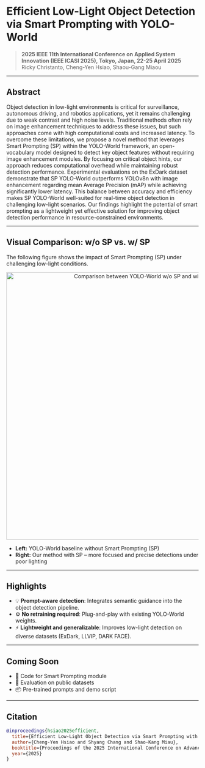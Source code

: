 # Efficient Low-Light Object Detection via Smart Prompting with YOLO-World

> **2025 IEEE 11th International Conference on Applied System Innovation (IEEE ICASI 2025), Tokyo, Japan, 22-25 April 2025**  
> Ricky Christanto, Cheng-Yen Hsiao, Shaou-Gang Miaou

---

## Abstract

Object detection in low-light environments is critical for surveillance, autonomous driving, and robotics applications, yet it remains challenging due to weak contrast and high noise levels. Traditional methods often rely on image enhancement techniques to address these issues, but such approaches come with high computational costs and increased latency. To overcome these limitations, we propose a novel method that leverages Smart Prompting (SP) within the YOLO-World framework, an open-vocabulary model designed to detect key object features without requiring image enhancement modules. By focusing on critical object hints, our approach reduces computational overhead while maintaining robust detection performance. Experimental evaluations on the ExDark dataset demonstrate that SP YOLO-World outperforms YOLOv8n with image enhancement regarding mean Average Precision (mAP) while achieving significantly lower latency. This balance between accuracy and efficiency makes SP YOLO-World well-suited for real-time object detection in challenging low-light scenarios. Our findings highlight the potential of smart prompting as a lightweight yet effective solution for improving object detection performance in resource-constrained environments.

---

##  Visual Comparison: w/o SP vs. w/ SP

The following figure shows the impact of Smart Prompting (SP) under challenging low-light conditions.

<p align="center">
  <img src="assets/without_SP_vs_with_SP.png" width="700" alt="Comparison between YOLO-World w/o SP and with SP"/>
</p>

- **Left:** YOLO-World baseline without Smart Prompting (SP)  
- **Right:** Our method with SP – more focused and precise detections under poor lighting

---

##  Highlights

- 💡 **Prompt-aware detection**: Integrates semantic guidance into the object detection pipeline.
- ⚙️ **No retraining required**: Plug-and-play with existing YOLO-World weights.
- ⚡ **Lightweight and generalizable**: Improves low-light detection on diverse datasets (ExDark, LLVIP, DARK FACE).

---

##  Coming Soon

- 🔧 Code for Smart Prompting module
- 🧪 Evaluation on public datasets
- 📦 Pre-trained prompts and demo script

---

##  Citation

```bibtex
@inproceedings{hsiao2025efficient,
  title={Efficient Low-Light Object Detection via Smart Prompting with YOLO-World},
  author={Cheng-Yen Hsiao and Shyang Chang and Shao-Kang Miau},
  booktitle={Proceedings of the 2025 International Conference on Advanced Smart Information (ICASI)},
  year={2025}
}
